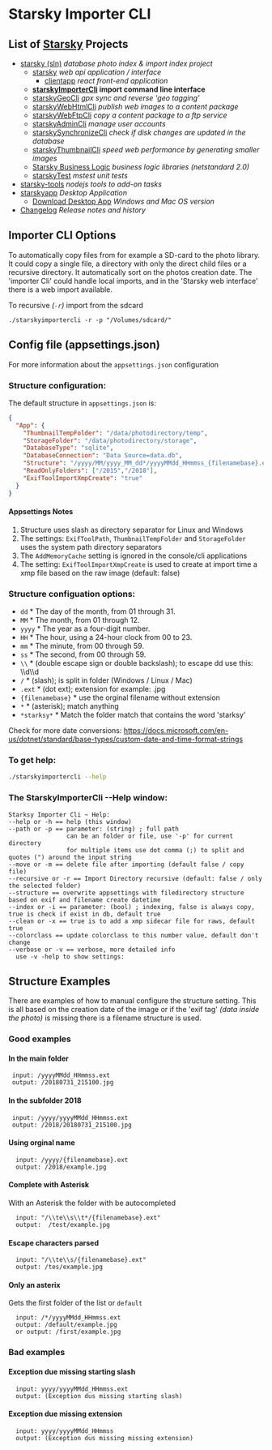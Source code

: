 # Starsky Importer CLI
## List of [Starsky](../../readme.md) Projects
 * [starsky (sln)](../../starsky/readme.md) _database photo index & import index project_
    * [starsky](../../starsky/starsky/readme.md) _web api application / interface_
      *  [clientapp](../../starsky/starsky/clientapp/readme.md) _react front-end application_
    * __[starskyImporterCli](../../starsky/starskyimportercli/readme.md)  import command line interface__
    * [starskyGeoCli](../../starsky/starskygeocli/readme.md)  _gpx sync and reverse 'geo tagging'_
    * [starskyWebHtmlCli](../../starsky/starskywebhtmlcli/readme.md)  _publish web images to a content package_
    * [starskyWebFtpCli](../../starsky/starskywebftpcli/readme.md)  _copy a content package to a ftp service_
    * [starskyAdminCli](../../starsky/starskyadmincli/readme.md)  _manage user accounts_
    * [starskySynchronizeCli](../../starsky/starskysynchronizecli/readme.md)  _check if disk changes are updated in the database_
    * [starskyThumbnailCli](../../starsky/starskythumbnailcli/readme.md)  _speed web performance by generating smaller images_
    * [Starsky Business Logic](../../starsky/starskybusinesslogic/readme.md) _business logic libraries (netstandard 2.0)_
    * [starskyTest](../../starsky/starskytest/readme.md)  _mstest unit tests_
 * [starsky-tools](../../starsky-tools/readme.md) _nodejs tools to add-on tasks_
 * [starskyapp](../../starskyapp/readme.md) _Desktop Application_
    * [Download Desktop App](https://qdraw.github.io/starsky/assets/download/download.html) _Windows and Mac OS version_
 * [Changelog](../../history.md) _Release notes and history_

## Importer CLI Options

To automatically copy files from for example a SD-card to the photo library. It could copy a single file, a directory with only the direct child files or a recursive directory.  It automatically sort on the photos creation date.
The 'importer Cli' could handle local imports, and in the 'Starsky web interface' there is a web import available.

To recursive _(`-r`)_ import from the sdcard
```
./starskyimportercli -r -p "/Volumes/sdcard/"
```


## Config file (appsettings.json)
For more information about the `appsettings.json` configuration

### Structure configuration:
The default structure in `appsettings.json` is:
```json
{
  "App": {
    "ThumbnailTempFolder": "/data/photodirectory/temp",
    "StorageFolder": "/data/photodirectory/storage",
    "DatabaseType": "sqlite",
    "DatabaseConnection": "Data Source=data.db",
    "Structure": "/yyyy/MM/yyyy_MM_dd*/yyyyMMdd_HHmmss_{filenamebase}.ext",
    "ReadOnlyFolders": ["/2015","/2018"],
    "ExifToolImportXmpCreate": "true"
  }
}

```
#### Appsettings Notes
1)  Structure uses slash as directory separator for Linux and Windows
2)  The settings: `ExifToolPath`, `ThumbnailTempFolder` and  `StorageFolder` uses the system path directory separators
3)  The `AddMemoryCache` setting is ignored in the console/cli applications
4)  The setting: `ExifToolImportXmpCreate` is used to create at import time a xmp file based on the raw image (default: false)

### Structure configuation options:

- `dd` 	 *   The day of the month, from 01 through 31.
- `MM` 	 *   The month, from 01 through 12.
- `yyyy` 	*    The year as a four-digit number.
- `HH` 	 *   The hour, using a 24-hour clock from 00 to 23.
- `mm` 	 *   The minute, from 00 through 59.
- `ss` 	 *   The second, from 00 through 59.
- `\\`     *      (double escape sign or double backslash); to escape dd use this: \\\d\\\d
- `/`     *       (slash); is split in folder (Windows / Linux / Mac)
- `.ext`   *       (dot ext); extension for example: .jpg
- `{filenamebase}` * use the orginal filename without extension
- `*`      *     (asterisk); match anything
- `*starksy*`    *   Match the folder match that contains the word 'starksy'

Check for more date conversions:
https://docs.microsoft.com/en-us/dotnet/standard/base-types/custom-date-and-time-format-strings



### To get help:
```sh
./starskyimportercli --help
```

### The StarskyImporterCli --Help window:
```
Starksy Importer Cli ~ Help:
--help or -h == help (this window)
--path or -p == parameter: (string) ; full path
                can be an folder or file, use '-p' for current directory
                for multiple items use dot comma (;) to split and quotes (") around the input string
--move or -m == delete file after importing (default false / copy file)
--recursive or -r == Import Directory recursive (default: false / only the selected folder)
--structure == overwrite appsettings with filedirectory structure based on exif and filename create datetime
--index or -i == parameter: (bool) ; indexing, false is always copy, true is check if exist in db, default true
--clean or -x == true is to add a xmp sidecar file for raws, default true
--colorclass == update colorclass to this number value, default don't change
--verbose or -v == verbose, more detailed info
  use -v -help to show settings:
```


## Structure Examples
There are examples of how to manual configure the structure setting. This is all based on the creation date of the image or if the 'exif tag' _(data inside the photo)_ is missing there is a filename structure is used.

### Good examples
#### In the main folder
```
 input: /yyyyMMdd_HHmmss.ext
 output: /20180731_215100.jpg
```

#### In the subfolder 2018
```
 input: /yyyy/yyyyMMdd_HHmmss.ext
 output: /2018/20180731_215100.jpg
```
#### Using orginal name
```
  input: /yyyy/{filenamebase}.ext
  output: /2018/example.jpg
```

#### Complete with Asterisk
With an Asterisk the folder with be autocompleted
```
  input: "/\\te\\s\\t*/{filenamebase}.ext"
  output:  /test/example.jpg
```

#### Escape characters parsed
```
  input: "/\\te\\s/{filenamebase}.ext"
  output: /tes/example.jpg
```

#### Only an asterix
Gets the first folder of the list or `default`
```
  input: /*/yyyyMMdd_HHmmss.ext
  output: /default/example.jpg
  or output: /first/example.jpg
```

### Bad examples

#### Exception due missing starting slash
```
  input: yyyy/yyyyMMdd_HHmmss.ext
  output: (Exception dus missing starting slash)
```

#### Exception due missing extension
```
  input: yyyy/yyyyMMdd_HHmmss
  output: (Exception dus missing missing extension)
```
